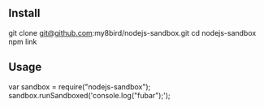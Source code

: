 Install
-------
git clone git@github.com:my8bird/nodejs-sandbox.git 
cd nodejs-sandbox
npm link

Usage
-----
   var sandbox = require("nodejs-sandbox");
   sandbox.runSandboxed('console.log("fubar");');


